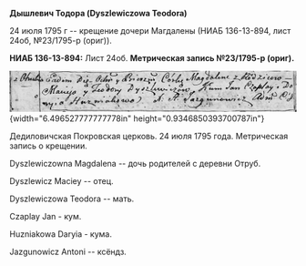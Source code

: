 **Дышлевич Тодора (Dyszlewiczowa Teodora)**

24 июля 1795 г -- крещение дочери Магдалены (НИАБ 136-13-894, лист 24об,
№23/1795-р (ориг)).

**НИАБ 136-13-894:** Лист 24об. **Метрическая запись №23/1795-р
(ориг).**

![](./media/18a0a8e082036b0a370a2f488c400511070fb3fc.png){width="6.496527777777778in"
height="0.9346850393700787in"}

Дедиловичская Покровская церковь. 24 июля 1795 года. Метрическая запись
о крещении.

Dyszlewiczowna Magdalena -- дочь родителей с деревни Отруб.

Dyszlewicz Maciey -- отец.

Dyszlewiczowa Teodora -- мать.

Czaplay Jan - кум.

Huzniakowa Daryia - кума.

Jazgunowicz Antoni -- ксёндз.
